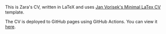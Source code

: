 This is Zara's CV, written in LaTeX and uses [Jan Vorisek's Minimal LaTex CV](https://github.com/janvorisek/minimal-latex-cv) template.

The CV is deployed to GitHub pages using GitHub Actions. You can view it [here](https://za-re.github.io/cv/main.pdf).